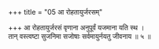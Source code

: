 +++
title = "05 आ रोहतायुर्जरसम्"

+++
आ रोहतायुर्जरसं वृणाना अनुपूर्वं यजमाना यति स्थ ।  
तान् वस्त्वष्टा सुजनिमा सजोषाः सर्वमायुर्नयतु जीवनाय ॥ ५ ॥